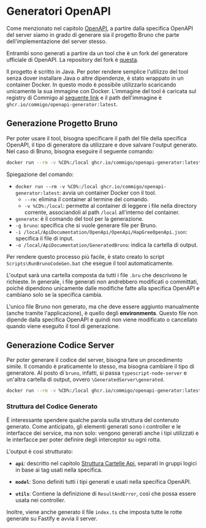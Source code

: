 # Generatori OpenAPI

Come menzionato nel capitolo [OpenAPI](/Capitoli/OpenApi.md), a partire dalla specifica OpenAPI del server siamo in grado di generare sia il progetto Bruno che parte dell'implementazione del server stesso.

Entrambi sono generati a partire da un tool che è un fork del generatore ufficiale di OpenAPI. La repository del fork è [questa](https://github.com/Commigo/BrunoOpenApiGenerator).

Il progetto è scritto in Java. Per poter rendere semplice l'utilizzo del tool senza dover installare Java o altre dipendenze, è stato wrappato in un container Docker. In questo modo è possibile utilizzarlo scaricando unicamente la sua immagine con Docker. L'immagine del tool è caricata sul registry di Commigo al [seguente link](https://github.com/orgs/Commigo/packages/container/package/openapi-generator) e il path dell'immagine è `ghcr.io/commigo/openapi-generator:latest`.

## Generazione Progetto Bruno

Per poter usare il tool, bisogna specificare il path del file della specifica OpenAPI, il tipo di generatore da utilizzare e dove salvare l'output generato. Nel caso di Bruno, bisogna eseguire il seguente comando:

```bash
docker run --rm -v %CD%:/local ghcr.io/commigo/openapi-generator:latest generate -g bruno -i /local/ApiDocumentation/OpenApi/OpenApi/HapGreeOpenApi.json -o /local/ApiDocumentation/GeneratedBruno
```

Spiegazione del comando:
*   `docker run --rm -v %CD%:/local ghcr.io/commigo/openapi-generator:latest`: avvia un container Docker con il tool.
    *   `--rm`: elimina il container al termine del comando.
    *   `-v %CD%:/local`: permette al container di leggere i file nella directory corrente, associandoli al path `/local` all'interno del container.
*   `generate`: è il comando del tool per la generazione.
*   `-g bruno`: specifica che si vuole generare file per Bruno.
*   `-i /local/ApiDocumentation/OpenApi/OpenApi/HapGreeOpenApi.json`: specifica il file di input.
*   `-o /local/ApiDocumentation/GeneratedBruno`: indica la cartella di output.

Per rendere questo processo più facile, è stato creato lo script `Scripts\RunBrunoCodeGen.bat` che esegue il tool automaticamente.

L'output sarà una cartella composta da tutti i file `.bru` che descrivono le richieste. In generale, i file generati non andrebbero modificati o committati, poiché dipendono unicamente dalle modifiche fatte alla specifica OpenAPI e cambiano solo se la specifica cambia.

L'unico file Bruno non generato, ma che deve essere aggiunto manualmente (anche tramite l'applicazione), è quello degli **environments**. Questo file non dipende dalla specifica OpenAPI e quindi non viene modificato o cancellato quando viene eseguito il tool di generazione.

## Generazione Codice Server

Per poter generare il codice del server, bisogna fare un procedimento simile. Il comando è praticamente lo stesso, ma bisogna cambiare il tipo di generatore. Al posto di `bruno`, infatti, si passa `typescript-node-server` e un'altra cartella di output, ovvero `\GeneratedServer\generated`.

```bash
docker run --rm -v %CD%:/local ghcr.io/commigo/openapi-generator:latest generate -g typescript-node-server -i /local/ApiDocumentation/OpenApi/OpenApi/HapGreeOpenApi.json -o /local/GeneratedServer/generated
```

### Struttura del Codice Generato

È interessante spendere qualche parola sulla struttura del contenuto generato. Come anticipato, gli elementi generati sono i controller e le interfacce dei service, ma non solo: vengono generati anche i tipi utilizzati e le interfacce per poter definire degli interceptor su ogni rotta.

L'output è così strutturato:

*   **`api`**:  descritto nel capitolo [Struttura Cartelle Api](/Capitoli/StrutturaCartelleApi.md), separati in gruppi logici in base ai tag usati nella specifica.

*   **`model`**: Sono definiti tutti i tipi generati e usati nella specifica OpenAPI.

*   **`utils`**: Contiene la definizione di `ResultAndError`, così che possa essere usata nei controller.

Inoltre, viene anche generato il file `index.ts` che imposta tutte le rotte generate su Fastify e avvia il server.
